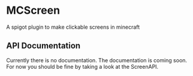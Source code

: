# MCScreen
A spigot plugin to make clickable screens in minecraft

## API Documentation
Currently there is no documentation. The documentation is coming soon. For now you should be fine by taking a look at the ScreenAPI.
